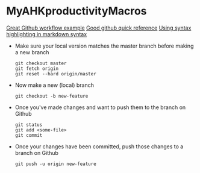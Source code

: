 # MyAHKproductivityMacros

[Great Github workflow example](https://www.atlassian.com/git/tutorials/comparing-workflows/feature-branch-workflow)
[Good github quick reference](https://rogerdudler.github.io/git-guide/)
[Using syntax highlighting in markdown syntax](https://github.com/github/linguist/blob/master/lib/linguist/languages.yml)  


<ul>
  <li> Make sure your local version matches the master branch before making a new branch</li>

  ```gitattributes
  git checkout master
  git fetch origin
  git reset --hard origin/master
  ```
  <li>Now make a new (local) branch</li>

  ```gitattributes
  git checkout -b new-feature
  ```
  <li>Once you've made changes and want to push them to the branch on Github</li>

  ```gitattributes
  git status
  git add <some-file>
  git commit
  ```

  <li>Once your changes have been committed, push those changes to a branch on Github</li>

  ```gitattributes
  git push -u origin new-feature
  ```
</ul>
